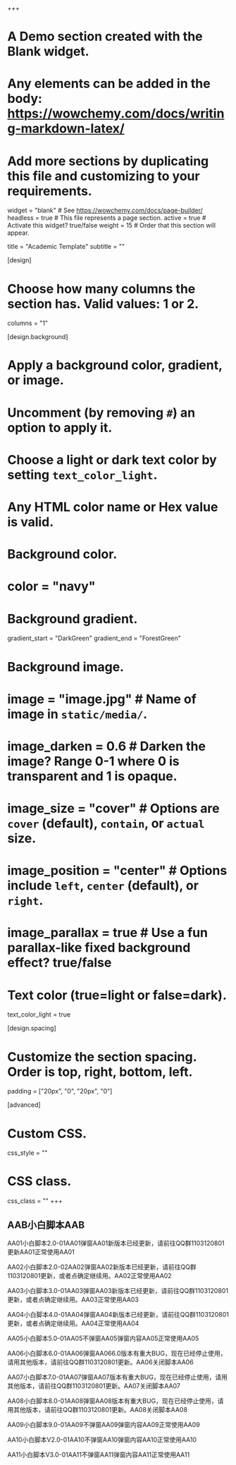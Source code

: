 +++
# A Demo section created with the Blank widget.
# Any elements can be added in the body: https://wowchemy.com/docs/writing-markdown-latex/
# Add more sections by duplicating this file and customizing to your requirements.

widget = "blank"  # See https://wowchemy.com/docs/page-builder/
headless = true  # This file represents a page section.
active = true  # Activate this widget? true/false
weight = 15  # Order that this section will appear.

title = "Academic Template"
subtitle = ""

[design]
  # Choose how many columns the section has. Valid values: 1 or 2.
  columns = "1"

[design.background]
  # Apply a background color, gradient, or image.
  #   Uncomment (by removing `#`) an option to apply it.
  #   Choose a light or dark text color by setting `text_color_light`.
  #   Any HTML color name or Hex value is valid.

  # Background color.
  # color = "navy"
  
  # Background gradient.
  gradient_start = "DarkGreen"
  gradient_end = "ForestGreen"
  
  # Background image.
  # image = "image.jpg"  # Name of image in `static/media/`.
  # image_darken = 0.6  # Darken the image? Range 0-1 where 0 is transparent and 1 is opaque.
  # image_size = "cover"  #  Options are `cover` (default), `contain`, or `actual` size.
  # image_position = "center"  # Options include `left`, `center` (default), or `right`.
  # image_parallax = true  # Use a fun parallax-like fixed background effect? true/false
  
  # Text color (true=light or false=dark).
  text_color_light = true

[design.spacing]
  # Customize the section spacing. Order is top, right, bottom, left.
  padding = ["20px", "0", "20px", "0"]

[advanced]
 # Custom CSS. 
 css_style = ""
 
 # CSS class.
 css_class = ""
+++

## AAB小白脚本AAB

AA01小白脚本2.0-01AA01弹窗AA01新版本已经更新，请前往QQ群1103120801更新AA01正常使用AA01

AA02小白脚本2.0-02AA02弹窗AA02新版本已经更新，请前往QQ群1103120801更新，或者点确定继续用。AA02正常使用AA02

AA03小白脚本3.0-01AA03弹窗AA03新版本已经更新，请前往QQ群1103120801更新，或者点确定继续用。AA03正常使用AA03

AA04小白脚本4.0-01AA04弹窗AA04新版本已经更新，请前往QQ群1103120801更新，或者点确定继续用。AA04正常使用AA04

AA05小白脚本5.0-01AA05不弹窗AA05弹窗内容AA05正常使用AA05

AA06小白脚本6.0-01AA06弹窗AA066.0版本有重大BUG，现在已经停止使用，请用其他版本，请前往QQ群1103120801更新。AA06关闭脚本AA06

AA07小白脚本7.0-01AA07弹窗AA07版本有重大BUG，现在已经停止使用，请用其他版本，请前往QQ群1103120801更新。AA07关闭脚本AA07

AA08小白脚本8.0-01AA08弹窗AA08版本有重大BUG，现在已经停止使用，请用其他版本，请前往QQ群1103120801更新。AA08关闭脚本AA08

AA09小白脚本9.0-01AA09不弹窗AA09弹窗内容AA09正常使用AA09

AA10小白脚本V2.0-01AA10不弹窗AA10弹窗内容AA10正常使用AA10

AA11小白脚本V3.0-01AA11不弹窗AA11弹窗内容AA11正常使用AA11

